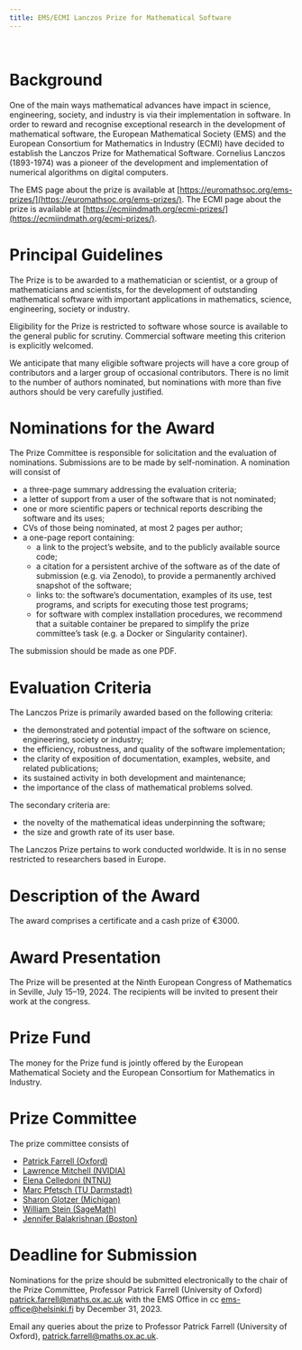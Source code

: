```yaml
---
title: EMS/ECMI Lanczos Prize for Mathematical Software
---
```


&nbsp;
&nbsp;

Background
==========

One of the main ways mathematical advances have impact in science, engineering, society, and industry is via their implementation in software. In order to reward and recognise exceptional research in the development of mathematical software, the European Mathematical Society (EMS) and the European Consortium for Mathematics in Industry (ECMI) have decided to establish the Lanczos Prize for Mathematical Software. Cornelius Lanczos (1893-1974) was a pioneer of the development and implementation of numerical algorithms on digital computers.

The EMS page about the prize is available at [https://euromathsoc.org/ems-prizes/](https://euromathsoc.org/ems-prizes/). The ECMI page about the prize is available at [https://ecmiindmath.org/ecmi-prizes/](https://ecmiindmath.org/ecmi-prizes/).

Principal Guidelines
====================

The Prize is to be awarded to a mathematician or scientist, or a group of mathematicians and scientists, for the development of outstanding mathematical software with important applications in mathematics, science, engineering, society or industry.

Eligibility for the Prize is restricted to software whose source is available to the general public for scrutiny. Commercial software meeting this criterion is explicitly welcomed.

We anticipate that many eligible software projects will have a core group of contributors and a larger group of occasional contributors. There is no limit to the number of authors nominated, but nominations with more than five authors should be very carefully justified.

Nominations for the Award
=========================

The Prize Committee is responsible for solicitation and the evaluation of nominations. Submissions are to be made by self-nomination. A nomination will consist of

- a three-page summary addressing the evaluation criteria;
- a letter of support from a user of the software that is not nominated;
- one or more scientific papers or technical reports describing the software and its uses;
- CVs of those being nominated, at most 2 pages per author;
- a one-page report containing:
  * a link to the project’s website, and to the publicly available source code;
  * a citation for a persistent archive of the software as of the date of submission (e.g. via Zenodo), to provide a permanently archived snapshot of the software;
  * links to: the software’s documentation, examples of its use, test programs, and scripts for executing those test programs;
  * for software with complex installation procedures, we recommend that a suitable container be prepared to simplify the prize committee’s task (e.g. a Docker or Singularity container).

The submission should be made as one PDF.

Evaluation Criteria
===================

The Lanczos Prize is primarily awarded based on the following criteria:

- the demonstrated and potential impact of the software on science, engineering, society or industry;
- the efficiency, robustness, and quality of the software implementation;
- the clarity of exposition of documentation, examples, website, and related publications;
- its sustained activity in both development and maintenance;
- the importance of the class of mathematical problems solved.

The secondary criteria are:

- the novelty of the mathematical ideas underpinning the software;
- the size and growth rate of its user base.

The Lanczos Prize pertains to work conducted worldwide. It is in no sense restricted to researchers based in Europe.

Description of the Award
========================

The award comprises a certificate and a cash prize of €3000.

Award Presentation
==================

The Prize will be presented at the Ninth European Congress of Mathematics in Seville, July 15–19, 2024. The recipients will be invited to present their work at the congress.

Prize Fund
==========

The money for the Prize fund is jointly offered by the European Mathematical Society and the European Consortium for Mathematics in Industry.

Prize Committee
===============

The prize committee consists of

- <a href="https://pefarrell.org">Patrick Farrell (Oxford)</a>
- <a href="https://www.imperial.ac.uk/people/lawrence.mitchell">Lawrence Mitchell (NVIDIA)</a>
- <a href="https://www.ntnu.edu/employees/elena.celledoni">Elena Celledoni (NTNU)</a>
- <a href="https://www2.mathematik.tu-darmstadt.de/~pfetsch/">Marc Pfetsch (TU Darmstadt)</a>
- <a href="https://glotzerlab.engin.umich.edu/home/">Sharon Glotzer (Michigan)</a>
- <a href="https://wstein.org/">William Stein (SageMath)</a>
- <a href="https://math.bu.edu/people/jbala/">Jennifer Balakrishnan (Boston)</a>

Deadline for Submission
=======================

Nominations for the prize should be submitted electronically to the chair of the Prize Committee, Professor Patrick Farrell (University of Oxford) patrick.farrell@maths.ox.ac.uk with the EMS Office in cc ems-office@helsinki.fi by December 31, 2023.

Email any queries about the prize to Professor Patrick Farrell (University of Oxford), patrick.farrell@maths.ox.ac.uk.

